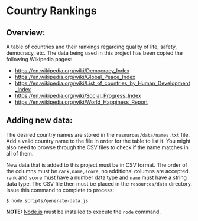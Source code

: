 # Country Rankings
## Overview:
A table of countries and their rankings regarding quality of life, safety, democracy, etc. The data being used in this project has been copied the following Wikipedia pages:
* https://en.wikipedia.org/wiki/Democracy_Index
* https://en.wikipedia.org/wiki/Global_Peace_Index
* https://en.wikipedia.org/wiki/List_of_countries_by_Human_Development_Index
* https://en.wikipedia.org/wiki/Social_Progress_Index
* https://en.wikipedia.org/wiki/World_Happiness_Report

## Adding new data:
The desired country names are stored in the `resources/data/names.txt` file. Add a valid country name to the file in order for the table to list it. You might also need to browse through the CSV files to check if the name matches in all of them.

New data that is added to this project must be in CSV format. The order of the columns must be `rank,name,score`, no additional columns are accepted. `rank` and `score` must have a number data type and `name` must have a string data type. The CSV file then must be placed in the `resources/data` directory. Issue this command to complete to process:

```console
$ node scripts/generate-data.js
```
**NOTE:** [Node.js](https://nodejs.org/en/) must be installed to execute the `node` command.